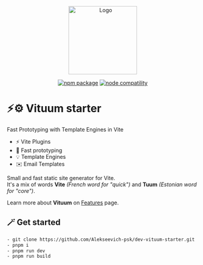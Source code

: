 <p align="center">
  <a href="https://vituum.dev/" target="_blank" rel="noopener noreferrer">
    <img width="180" src="https://avatars.githubusercontent.com/u/109584961" alt="Logo">
  </a>
</p>
<p align="center">
  <a href="https://npmjs.com/package/vituum"><img src="https://img.shields.io/npm/v/vituum.svg" alt="npm package"></a>
  <a href="https://nodejs.org/en/about/releases/"><img src="https://img.shields.io/node/v/vituum.svg" alt="node compatility"></a>
</p>

# ⚡⚙️ Vituum starter

Fast Prototyping with Template Engines in Vite

- ⚡ Vite Plugins
- 🚀️ Fast prototyping
- 💡 Template Engines
- ✉️ Email Templates

Small and fast static site generator for Vite.<br>
It's a mix of words **Vite** _(French word for "quick")_ and **Tuum** _(Estonian word for "core")_.<br>

Learn more about **Vituum** on [Features](https://vituum.dev/guide/features.html) page.

## 🪄 Get started

```sh
- git clone https://github.com/Alekseevich-psk/dev-vituum-starter.git
- pnpm i 
- pnpm run dev
- pnpm run build
```
